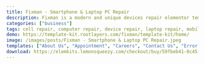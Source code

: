 ```yaml
---
title: Fixman - Smartphone & Laptop PC Repair
description: Fixman is a modern and unique devices repair elementor template kit. Build for a website service repair, like smartphone, tablet, laptop, computer, or any other related services website. This template is packed with 10 different pages for your website. This kit is optimized for the free Hello Elementor theme but works with most themes that use elementor.
categories: ["business"]
tags: cell repair, computer repair, device repair, laptop repair, mobile repair, pc repair, phone repair, repair, service, smartphone repair, tablet repair, wordpress template
demo: https://template-kit.rootlayers.com/fixman/template-kit/home/
image: /images/posts/Fixman - Smartphone & Laptop PC Repair.jpeg
templates: ["About Us", "Appointment", "Careers", "Contact Us", "Error 404", "Faq", "Footer", "Global", "Header", "Home", "Pricing", "Services", "Team"]
download: https://elemkits.lemonsqueezy.com/checkout/buy/59fbeb41-0c45-44b0-903d-0382821c8ccf
---
```

